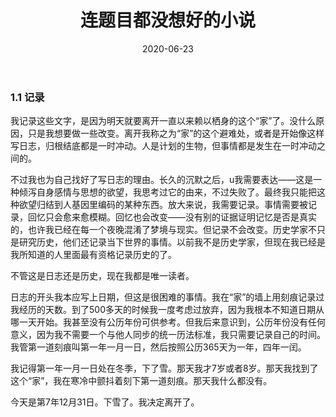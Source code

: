 ﻿---
layout: post
title: 连题目都没想好的小说
date: 2020-06-23
Author: GreatSeal
categories: 长篇
tags: [小说]
comments: false
toc: true
pinned: false
---

### 1.1 记录

我记录这些文字，是因为明天就要离开一直以来赖以栖身的这个“家”了。没什么原因，只是我想要做一些改变。离开我称之为“家”的这个避难处，或者是开始像这样写日志，归根结底都是一时冲动。人是计划的生物，但事情都是发生在一时冲动之间的。

不过我也为自己找好了写日志的理由。长久的沉默之后，u我需要表达——这是一种倾泻自身感情与思想的欲望，我思考过它的由来，不过失败了。最终我只能把这种欲望归结到人基因里编码的某种东西。放大来说，我需要记录。事情需要被记录，回忆只会愈来愈模糊。回忆也会改变——没有别的证据证明记忆是否是真实的，也许我已经在每一个夜晚混淆了梦境与现实。但记录不会改变。历史学家不只是研究历史，他们还记录当下世界的事情。以前我不是历史学家，但现在我已经是我所知道的人里面最有资格记录历史的了。

不管这是日志还是历史，现在我都是唯一读者。

日志的开头我本应写上日期，但这是很困难的事情。我在“家”的墙上用刻痕记录过我经历的天数。到了500多天的时候我一度考虑过放弃，因为我根本不知道日期从哪一天开始。我甚至没有公历年份可供参考。但我后来意识到，公历年份没有任何意义，因为我不需要一个与他人同步的统一历法标准，我只需要记录自己的时间。我管第一道刻痕叫第一年一月一日，然后按照公历365天为一年，四年一闰。

我记得第一年一月一日处在冬季，下了雪。那天我才7岁或者8岁。那天我找到了这个“家”，我在寒冷中颤抖着刻下第一道刻痕。那天我什么都没有。

今天是第7年12月31日。下雪了。我决定离开了。
